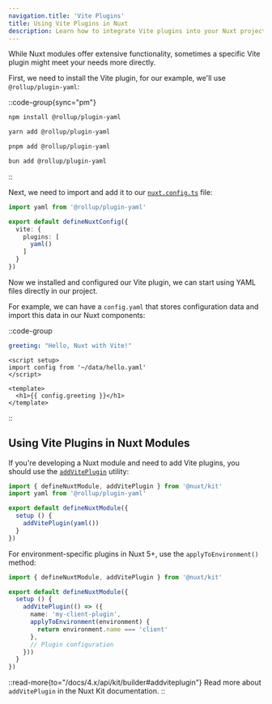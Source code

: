 ```yaml
---
navigation.title: 'Vite Plugins'
title: Using Vite Plugins in Nuxt
description: Learn how to integrate Vite plugins into your Nuxt project.
---
```


While Nuxt modules offer extensive functionality, sometimes a specific Vite plugin might meet your needs more directly.

First, we need to install the Vite plugin, for our example, we'll use `@rollup/plugin-yaml`:

::code-group{sync="pm"}

  ```bash [npm]
  npm install @rollup/plugin-yaml
  ```

  ```bash [yarn]
  yarn add @rollup/plugin-yaml
  ```

  ```bash [pnpm]
  pnpm add @rollup/plugin-yaml
  ```

  ```bash [bun]
  bun add @rollup/plugin-yaml
  ```

::

Next, we need to import and add it to our [`nuxt.config.ts`](/docs/4.x/guide/directory-structure/nuxt-config) file:

```ts [nuxt.config.ts]
import yaml from '@rollup/plugin-yaml'

export default defineNuxtConfig({
  vite: {
    plugins: [
      yaml()
    ]
  }
})
```

Now we installed and configured our Vite plugin, we can start using YAML files directly in our project.

For example, we can have a `config.yaml` that stores configuration data and import this data in our Nuxt components:

::code-group

```yaml [data/hello.yaml]
greeting: "Hello, Nuxt with Vite!"
```

```vue [app/components/Hello.vue]
<script setup>
import config from '~/data/hello.yaml'
</script>

<template>
  <h1>{{ config.greeting }}</h1>
</template>
```

::

## Using Vite Plugins in Nuxt Modules

If you're developing a Nuxt module and need to add Vite plugins, you should use the [`addVitePlugin`](/docs/4.x/api/kit/builder#addviteplugin) utility:

```ts [modules/my-module.ts]
import { defineNuxtModule, addVitePlugin } from '@nuxt/kit'
import yaml from '@rollup/plugin-yaml'

export default defineNuxtModule({
  setup () {
    addVitePlugin(yaml())
  }
})
```

For environment-specific plugins in Nuxt 5+, use the `applyToEnvironment()` method:

```ts [modules/my-module.ts]
import { defineNuxtModule, addVitePlugin } from '@nuxt/kit'

export default defineNuxtModule({
  setup () {
    addVitePlugin(() => ({
      name: 'my-client-plugin',
      applyToEnvironment(environment) {
        return environment.name === 'client'
      },
      // Plugin configuration
    }))
  }
})
```

::read-more{to="/docs/4.x/api/kit/builder#addviteplugin"}
Read more about `addVitePlugin` in the Nuxt Kit documentation.
::
